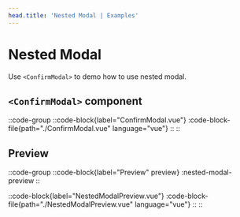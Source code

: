 ```yaml
---
head.title: 'Nested Modal | Examples'
---
```


# Nested Modal

Use `<ConfirmModal>` to demo how to use nested modal.

## `<ConfirmModal>` component

::code-group
  ::code-block{label="ConfirmModal.vue"}
    :code-block-file{path="./ConfirmModal.vue" language="vue"}
  ::
::

## Preview

::code-group
  ::code-block{label="Preview" preview}
    :nested-modal-preview
  ::

  ::code-block{label="NestedModalPreview.vue"}
    :code-block-file{path="./NestedModalPreview.vue" language="vue"}
  ::
::